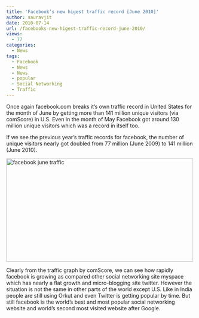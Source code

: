 ```yaml
---
title: 'Facebook’s new higest traffic record [June 2010]'
author: sauravjit
date: 2010-07-14
url: /facebooks-new-higest-traffic-record-june-2010/
views:
  - 77
categories:
  - News
tags:
  - Facebook
  - News
  - News
  - popular
  - Social Networking
  - Traffic
---
```

Once again facebook.com breaks it&#8217;s own traffic record in United States for the month of June by getting more than 141 million unique visitors (via comScore) in U.S. Even in the month of May Facebook got around 130 million unique visitors which was a record in itself too.

If we see the previous year&#8217;s traffic records for facebook, the number of unique visitors nearly got doubled from 77 million (June 2009) to 141 million (June 2010).

<img class="aligncenter size-full  wp-image-52460" src="http://cdn.devilsworkshop.org/files/2010/07/comscore.jpg" alt="facebook june traffic" width="500" height="277" />

Clearly from the traffic graph by comScore, we can see how rapidly facebook is growing as compared other social networking site myspace which has nearly a flat growth and micro-blogging site twitter. However the situation is not the same in other parts of the world except U.S. Like in India people are still using Orkut and even Twitter is getting popular by time. But still facebook is the world&#8217;s best and most popular social networking website and world&#8217;s second most visited website after Google.
